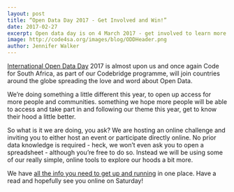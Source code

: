 ```yaml
---
layout: post
title: “Open Data Day 2017 - Get Involved and Win!”
date: 2017-02-27
excerpt: Open data day is on 4 March 2017 - get involved to learn more about your hood and stand in line to win a cash prize
image: http://code4sa.org/images/blog/ODDHeader.png
author: Jennifer Walker
---
```


[International Open Data Day](http://opendataday.org/) 2017 is almost upon us and once again Code for South Africa, as part of our Codebridge programme, will join countries around the globe spreading the love and word about Open Data.

We’re doing something a little different this year, to open up access for more people and communities. something we hope more people will be able to access and take part in and following our theme this year, get to know their hood a little better.

So what is it we are doing, you ask? We are hosting an online challenge and inviting you to either host an event or participate directly online. No prior data knowledge is required - heck, we won’t even ask you to open a spreadsheet - although you’re free to do so. Instead we will be using some of our really simple, online tools to explore our hoods a bit more. 

We have [all the info you need to get up and running](http://codebridge.org.za/opendataday.html) in one place. Have a read and hopefully see you online on Saturday!





